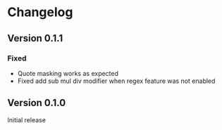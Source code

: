 # Changelog
## Version 0.1.1
### Fixed
* Quote masking works as expected
* Fixed add sub mul div modifier when regex feature was not enabled

## Version 0.1.0
Initial release
